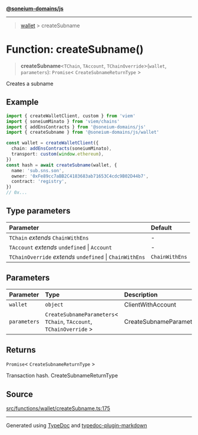 [**@soneium-domains/js**](../README.md)

---

> [wallet](README.md) > createSubname

# Function: createSubname()

> **createSubname**\<`TChain`, `TAccount`, `TChainOverride`\>(`wallet`, `parameters`): `Promise`\< `CreateSubnameReturnType` \>

Creates a subname

## Example

```ts
import { createWalletClient, custom } from 'viem'
import { soneiumMinato } from 'viem/chains'
import { addEnsContracts } from '@soneium-domains/js'
import { createSubname } from '@soneium-domains/js/wallet'

const wallet = createWalletClient({
  chain: addEnsContracts(soneiumMinato),
  transport: custom(window.ethereum),
})
const hash = await createSubname(wallet, {
  name: 'sub.sns.son',
  owner: '0xFe89cc7aBB2C4183683ab71653C4cdc9B02D44b7',
  contract: 'registry',
})
// 0x...
```

## Type parameters

| Parameter                                                | Default        |
| :------------------------------------------------------- | :------------- |
| `TChain` _extends_ `ChainWithEns`                        | -              |
| `TAccount` _extends_ `undefined` \| `Account`            | -              |
| `TChainOverride` _extends_ `undefined` \| `ChainWithEns` | `ChainWithEns` |

## Parameters

| Parameter    | Type                                                                  | Description             |
| :----------- | :-------------------------------------------------------------------- | :---------------------- |
| `wallet`     | `object`                                                              | ClientWithAccount       |
| `parameters` | `CreateSubnameParameters`\< `TChain`, `TAccount`, `TChainOverride` \> | CreateSubnameParameters |

## Returns

`Promise`\< `CreateSubnameReturnType` \>

Transaction hash. CreateSubnameReturnType

## Source

[src/functions/wallet/createSubname.ts:175](https://github.com/soneium-domains/soneium-domains-js/tree/main/src/functions/wallet/createSubname.ts#L175)

---

Generated using [TypeDoc](https://typedoc.org/) and [typedoc-plugin-markdown](https://www.npmjs.com/package/typedoc-plugin-markdown)
